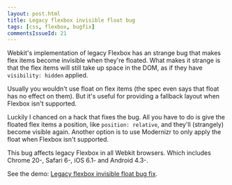 ```yaml
---
layout: post.html
title: Legacy flexbox invisible float bug
tags: [css, flexbox, bugfix]
commentsIssueId: 21
---
```


Webkit's implementation of legacy Flexbox has an strange bug that makes flex items become invisible when they're floated. What makes it strange is that the flex items will still take up space in the DOM, as if they have `visibility: hidden` applied.

Usually you wouldn't use float on flex items (the spec even says that float has no effect on them). But it's useful for providing a fallback layout when Flexbox isn't supported.

Luckily I chanced on a hack that fixes the bug. All you have to do is give the floated flex items a position, like `position: relative`, and they'll (strangely) become visible again. Another option is to use Modernizr to only apply the float when Flexbox isn't supported.

This bug affects legacy Flexbox in all Webkit browsers. Which includes Chrome 20-, Safari 6-, iOS 6.1- and Android 4.3-.

<p data-height="350" data-theme-id="4385" data-slug-hash="rhlfd" data-default-tab="result" class="codepen">
    See the demo: <a href='/demos/legacy-flexbox-invisible-float-bug/'>Legacy flexbox invisible float bug fix</a>.
</p>
